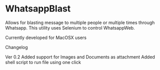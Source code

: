 # WhatsappBlast
Allows for blasting message to multiple people or multiple times through Whatsapp. This utility uses Selenium to control WhatsappWeb.

Currently developed for MacOSX users

Changelog

Ver 0.2
Added support for Images and Documents as attachment
Added shell script to run file using one click
